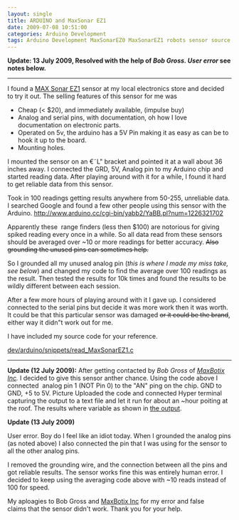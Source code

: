 ```yaml
---
layout: single
title: ARDUINO and MaxSonar EZ1
date: 2009-07-08 10:51:00
categories: Arduino Development
tags: Arduino Development MaxSonarEZ0 MaxSonarEZ1 robots sensor source
---
```

<strong>Update: 13 July 2009, Resolved with the help of <em>Bob Gross. User error</em> see notes below.</strong>

<hr />I found a <a href="http://www.maxbotix.com/">MAX Sonar EZ1</a> sensor at my local electronics store and decided to try it out. The selling features of this sensor for me was
<ul>
	<li>Cheap (&lt; $20), and immediately available, (impulse buy)</li>
	<li>Analog and serial pins, with documentation, oh how I love documentation on electronic parts.</li>
	<li>Operated on 5v, the arduino has a 5V Pin making it as easy as can be to hook it up to the board.</li>
	<li>Mounting holes.</li>
</ul>
I mounted the sensor on an €˜L&quot; bracket and pointed it at a wall about 36 inches away. I connected the GRD, 5V, Analog pin to my Arduino chip and started reading data. After playing around with it for a while, I found it hard to get reliable data from this sensor.

Took in 100 readings getting results anywhere from 50-255, unreliable data. I searched Google and found a few other people using this sensor with the Arduino. <a href="http://www.arduino.cc/cgi-bin/yabb2/YaBB.pl?num=1226321702">http://www.arduino.cc/cgi-bin/yabb2/YaBB.pl?num=1226321702</a>

Apparently these  range finders (less then $100) are notorious for giving spiked reading every once in a while. So all data read from these sensors should be averaged over ~10 or more readings for better accuracy. <span style="text-decoration: line-through;">Also grounding the unused pins can sometimes help.</span>

So I grounded all my unused analog pin (<em>this is where I made my miss take, see below</em>) and changed my code to find the average over 100 readings as the result. Then tested the results for 10k times and found the results to be wildly different between each session.

After a few more hours of playing around with it I gave up. I considered connected to the serial pins but decide it was more work then it was worth. It could be that this particular sensor was damaged <span style="text-decoration: line-through;">or it could be the brand</span>, either way it didn&quot;t work out for me.

I have included my source code for your reference.

<a href="http://www.abluestar.com/dev/arduino/snippets/read_MaxSonarEZ1.c" target="_blank">dev/arduino/snippets/read_MaxSonarEZ1.c</a>

<hr />
<strong>Update (12 July 2009):</strong>
After getting contacted by <em>Bob Gross</em> of <em><a href="http://www.maxbotix.com/">MaxBotix Inc</a>. </em>I decided to give this sensor anther chance.
Using the code above I connected  analog pin 1 (NOT Pin 0) to the "AN" ping on the chip. GND to GND, +5 to 5V. <a style="text-decoration: none;" href="http://www.abluestar.com/dev/arduino/snippets/IMG_8504.JPG">Picture</a>
Uploaded the code and connected Hyper terminal capturing the output to a text file and let it run for about an ~hour poiting at the roof.
The results where variable as shown in <a href="http://www.abluestar.com/dev/arduino/snippets/ouput.txt">the output</a>.

<strong>Update (13 July 2009)</strong>

User error. Boy do I feel like an idiot today. When I grounded the analog pins (as noted above) I also connected the pin that I was using for the sensor to all the other analog pins.

I removed the grounding wire, and the connection between all the pins and got reliable results. The sensor works fine this was entirely human error. I decided to keep using the averaging code above with ~10 reads instead of 100 for speed.

My aploagies to Bob Gross and <a href="http://www.maxbotix.com/">MaxBotix Inc</a> for my error and false claims that the sensor didn't work.
Thank you for your help.
